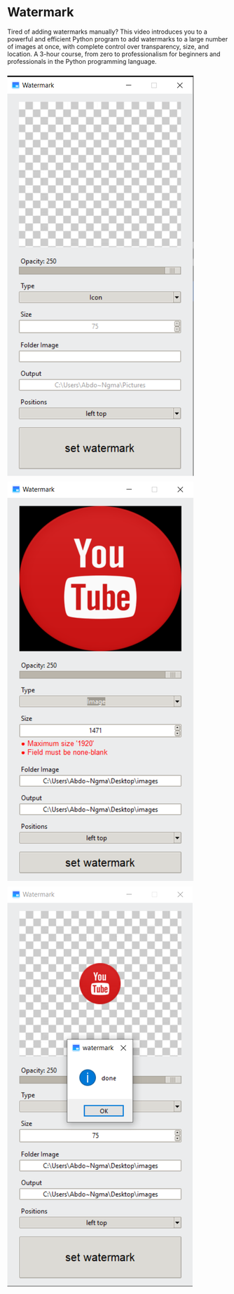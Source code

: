 # Watermark
Tired of adding watermarks manually? This video introduces you to a powerful and efficient Python program to add watermarks to a large number of images at once, with complete control over transparency, size, and location. A 3-hour course, from zero to professionalism for beginners and professionals in the Python programming language.

<img src="screens\1.png" style="margin-top: 10px;" />
<img src="screens\2.png" style="margin-top: 10px;" />
<img src="screens\3.png" style="margin-top: 10px;" />
